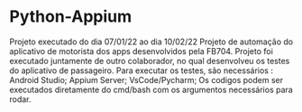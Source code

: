 # Python-Appium

Projeto executado do dia 07/01/22 ao dia 10/02/22
  Projeto de automação do aplicativo de motorista dos apps desenvolvidos pela FB704.
  Projeto foi executado juntamente de outro colaborador, no qual desenvolveu os testes do aplicativo de passageiro.
  Para executar os testes, são necessários :
    Android Studio;
    Appium Server;
    VsCode/Pycharm;
  Os codigos podem ser executados diretamente do cmd/bash com os argumentos necessários para rodar.
